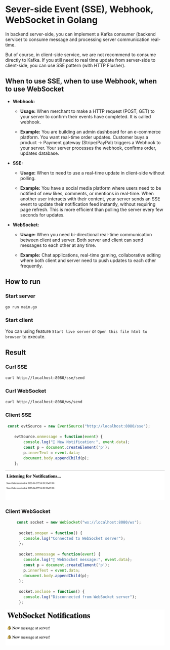 # Sever-side Event (SSE), Webhook, WebSocket in Golang

In backend server-side, you can implement a Kafka consumer (backend service) to consume message and processing server communication real-time.

But of course, in client-side service, we are not recommend to consume directly to Kafka. If you still need to real time update from server-side to client-side, you can use SSE pattern (with HTTP Flusher).

## When to use SSE, when to use Webhook, when to use WebSocket

- **Webhook:** 

    - **Usage:** When merchant to make a HTTP request (POST, GET) to your server to confirm their events have completed. It is called webhook.

    - **Example:** You are building an admin dashboard for an e-commerce platform. You want real-time order updates. Customer buys a product → Payment gateway (Stripe/PayPal) triggers a Webhook to your server. Your server processes the webhook, confirms order, updates database. 

- **SSE:**

    - **Usage:** When to need to use a real-time update in client-side without polling.

    - **Example:** You have a social media platform where users need to be notified of new likes, comments, or mentions in real-time. When another user interacts with their content, your server sends an SSE event to update their notification feed instantly, without requiring page refresh. This is more efficient than polling the server every few seconds for updates.

- **WebSocket:**

    - **Usage:** When you need bi-directional real-time communication between client and server. Both server and client can send messages to each other at any time.

    - **Example:** Chat applications, real-time gaming, collaborative editing where both client and server need to push updates to each other frequently.

## How to run

### Start server

```bash
go run main.go
```

### Start client

You can using feature `Start live server` or `Open this file html to browser` to execute.

## Result

### Curl SSE

```bash
curl http://localhost:8080/sse/send
```

### Curl WebSocket

```bash
curl http://localhost:8080/ws/send
```

### Client SSE

```javascript
 const evtSource = new EventSource("http://localhost:8080/sse");

    evtSource.onmessage = function(event) {
        console.log("📢 New Notification:", event.data);
        const p = document.createElement('p');
        p.innerText = event.data;
        document.body.appendChild(p);
    };
```

![](/assets/sse.png)

### Client WebSocket

```javascript
     const socket = new WebSocket("ws://localhost:8080/ws");

      socket.onopen = function() {
        console.log("Connected to WebSocket server");
      };

      socket.onmessage = function(event) {
        console.log("📢 WebSocket message:", event.data);
        const p = document.createElement('p');
        p.innerText = event.data;
        document.body.appendChild(p);
      };

      socket.onclose = function() {
        console.log("Disconnected from WebSocket server");
      };
```

![](/assets/ws.png)